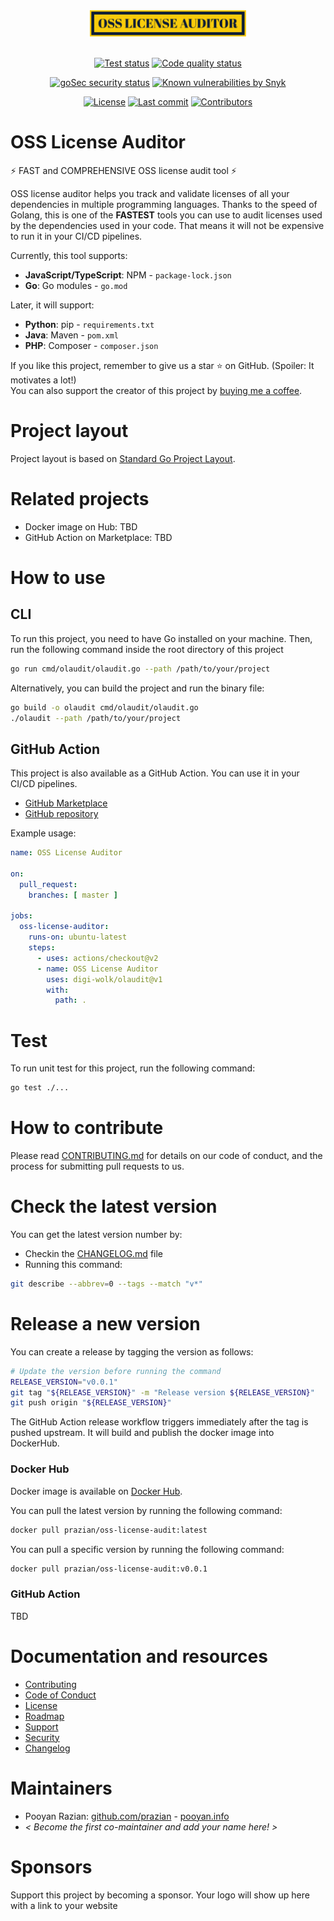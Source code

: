 
<div align="center">

<img src="assets/logo/logo-txt.svg" width="250">
<br /><br />

[![Test status](https://github.com/digi-wolk/oss-license-auditor/actions/workflows/run-tests.yml/badge.svg?branch=master)](https://github.com/digi-wolk/oss-license-auditor/actions/workflows/run-tests.yml)
[![Code quality status](https://github.com/digi-wolk/oss-license-auditor/actions/workflows/run-code-quality.yml/badge.svg?branch=master)](https://github.com/digi-wolk/oss-license-auditor/actions/workflows/run-code-quality.yml)

[![goSec security status](https://github.com/digi-wolk/oss-license-auditor/actions/workflows/run-security-checks.yml/badge.svg?branch=master)](https://github.com/digi-wolk/oss-license-auditor/actions/workflows/run-security-checks.yml)
[![Known vulnerabilities by Snyk](https://snyk.io/test/github/digi-wolk/oss-license-auditor/badge.svg)](https://snyk.io/test/github/digi-wolk/oss-license-auditor/badge.svg)

[![License](https://img.shields.io/github/license/digi-wolk/oss-license-auditor?color=blue&label=License&style=flat-square)](https://github.com/digi-wolk/oss-license-auditor/blob/master/LICENSE.md)
[![Last commit](https://img.shields.io/github/last-commit/digi-wolk/oss-license-auditor.svg?color=blue&style=flat-square)](https://github.com/digi-wolk/oss-license-auditor/commits/master)
[![Contributors](https://img.shields.io/github/contributors/digi-wolk/oss-license-auditor?color=blue&style=flat-square)](https://github.com/digi-wolk/oss-license-auditor/graphs/contributors)

</div>

# OSS License Auditor

⚡ FAST and COMPREHENSIVE OSS license audit tool ⚡

OSS license auditor helps you track and validate licenses of all your dependencies in multiple programming languages.
Thanks to the speed of Golang, this is one of the **FASTEST** tools you can use to audit licenses used by the
dependencies used in your code. That means it will not be expensive to run it in your CI/CD pipelines.

Currently, this tool supports:
- **JavaScript/TypeScript**: NPM - `package-lock.json`
- **Go**: Go modules - `go.mod`

Later, it will support:

- **Python**: pip - `requirements.txt`
- **Java**: Maven - `pom.xml`
- **PHP**: Composer - `composer.json`

If you like this project, remember to give us a star ⭐ on GitHub. (Spoiler: It motivates a lot!)
<br />You can also support the creator of this project by [buying me a coffee](https://bmc.link/pooyan).

# Project layout
Project layout is based on [Standard Go Project Layout](https://github.com/golang-standards/project-layout).

# Related projects

- Docker image on Hub: TBD
- GitHub Action on Marketplace: TBD

# How to use

## CLI

To run this project, you need to have Go installed on your machine.
Then, run the following command inside the root directory of this project

```bash
go run cmd/olaudit/olaudit.go --path /path/to/your/project
```

Alternatively, you can build the project and run the binary file:

```bash
go build -o olaudit cmd/olaudit/olaudit.go
./olaudit --path /path/to/your/project
```

## GitHub Action

This project is also available as a GitHub Action. You can use it in your CI/CD pipelines.
- [GitHub Marketplace](https://github.com/marketplace/actions/olaudit-action)
- [GitHub repository](https://github.com/digi-wolk/olaudit-action)

Example usage:
```yaml
name: OSS License Auditor

on:
  pull_request:
    branches: [ master ]

jobs:
  oss-license-auditor:
    runs-on: ubuntu-latest
    steps:
      - uses: actions/checkout@v2
      - name: OSS License Auditor
        uses: digi-wolk/olaudit@v1
        with:
          path: .
```

# Test

To run unit test for this project, run the following command:

```bash
go test ./...
```

# How to contribute

Please read [CONTRIBUTING.md](CONTRIBUTING.md) for details on our code of conduct, and the process for submitting pull
requests to us.

# Check the latest version
You can get the latest version number by:
- Checkin the [CHANGELOG.md](CHANGELOG.md) file
- Running this command:
```bash
git describe --abbrev=0 --tags --match "v*"
```

# Release a new version
You can create a release by tagging the version as follows:
```bash
# Update the version before running the command
RELEASE_VERSION="v0.0.1"
git tag "${RELEASE_VERSION}" -m "Release version ${RELEASE_VERSION}"
git push origin "${RELEASE_VERSION}"
```
The GitHub Action release workflow triggers immediately after the tag is pushed upstream. It will build and publish 
the docker image into DockerHub.

### Docker Hub

Docker image is available on [Docker Hub](https://hub.docker.com/r/prazian/oss-license-audit).

You can pull the latest version by running the following command:
```bash
docker pull prazian/oss-license-audit:latest
```

You can pull a specific version by running the following command:
```bash
docker pull prazian/oss-license-audit:v0.0.1
```

### GitHub Action

TBD

# Documentation and resources

- [Contributing](CONTRIBUTING.md)
- [Code of Conduct](CODE_OF_CONDUCT.md)
- [License](LICENSE.md)
- [Roadmap](ROADMAP.md)
- [Support](SUPPORT.md)
- [Security](SECURITY.md)
- [Changelog](CHANGELOG.md)

# Maintainers
- Pooyan Razian: [github.com/prazian](https://github.com/prazian) - [pooyan.info](https://pooyan.info)
- _< Become the first co-maintainer and add your name here! >_

# Sponsors
Support this project by becoming a sponsor. Your logo will show up here with a link to your website
